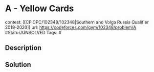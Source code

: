# A - Yellow Cards

contest: [[CFICPC/102348/102348|Southern and Volga Russia Qualifier 2019-2020]]
url: https://codeforces.com/gym/102348/problem/A
#Status/UNSOLVED
Tags: #

## Description

## Solution

